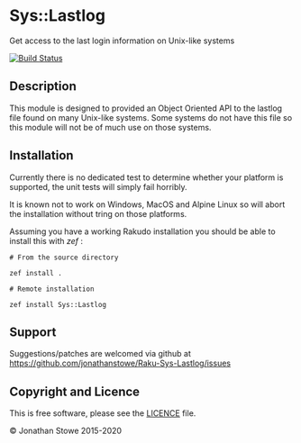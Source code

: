 # Sys::Lastlog

Get access to the last login information on Unix-like systems

[![Build Status](https://travis-ci.org/jonathanstowe/Raku-Sys-Lastlog.svg?branch=master)](https://travis-ci.org/jonathanstowe/Raku-Sys-Lastlog)

## Description

This module is designed to provided an Object Oriented API to the lastlog
file found on many Unix-like systems.  Some systems do not have this file
so this module will not be of much use on those systems.


## Installation

Currently there is no dedicated test to determine whether your platform is
supported, the unit tests will simply fail horribly.

It is known not to work on Windows, MacOS and Alpine Linux so will
abort the installation without tring on those platforms.

Assuming you have a working Rakudo installation you should be able to
install this with *zef* :

    # From the source directory

    zef install .

    # Remote installation

    zef install Sys::Lastlog

## Support

Suggestions/patches are welcomed via github at https://github.com/jonathanstowe/Raku-Sys-Lastlog/issues

## Copyright and Licence

This is free software, please see the [LICENCE](LICENCE) file.

© Jonathan Stowe 2015-2020
